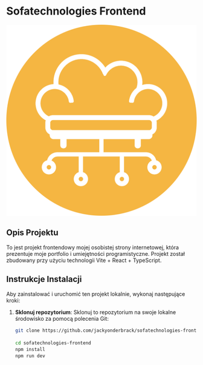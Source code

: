 # Sofatechnologies Frontend

![Logo Sofatechnologies](/src/assets/sofatechnologies-f5b642-b.png)

## Opis Projektu

To jest projekt frontendowy mojej osobistej strony internetowej, która prezentuje moje portfolio i umiejętności programistyczne. Projekt został zbudowany przy użyciu technologii Vite + React + TypeScript.

## Instrukcje Instalacji

Aby zainstalować i uruchomić ten projekt lokalnie, wykonaj następujące kroki:

1. **Sklonuj repozytorium**: Sklonuj to repozytorium na swoje lokalne środowisko za pomocą polecenia Git:

   ```bash
   git clone https://github.com/jackyonderbrack/sofatechnologies-frontend.git

   cd sofatechnologies-frontend
   npm install
   npm run dev
   ```
